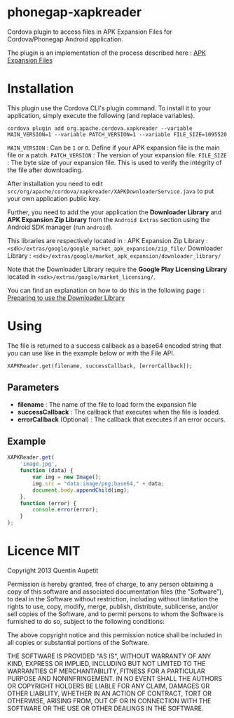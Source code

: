 phonegap-xapkreader
===================

Cordova plugin to access files in APK Expansion Files for Cordova/Phonegap Android application.

The plugin is an implementation of the process described here : [APK Expansion Files](http://developer.android.com/google/play/expansion-files.html)

# Installation

This plugin use the Cordova CLI's plugin command. To install it to your application, simply execute the following (and replace variables).

```
cordova plugin add org.apache.cordova.xapkreader --variable MAIN_VERSION=1 --variable PATCH_VERSION=1 --variable FILE_SIZE=1095520
```

`MAIN_VERSION` :  Can be `1` or `0`. Define if your APK expansion file is the main file or a patch.
`PATCH_VERSION` :  The version of your expansion file.
`FILE_SIZE` : The byte size of your expansion file. This is used to verify the intégrity of the file after downloading.

After installation you need to edit `src/org/apache/cordova/xapkreader/XAPKDownloaderService.java` to put your own application public key.

Further, you need to add the your application the __Downloader Library__ and __APK Expansion Zip Library__ from the `Android Extras` section using the Android SDK manager (run `android`).

This libraries are respectively located in :
APK Expansion Zip Library : `<sdk>/extras/google/google_market_apk_expansion/zip_file/`
Downloader Library : `<sdk>/extras/google/market_apk_expansion/downloader_library/`

Note that the Downloader Library require the __Google Play Licensing Library__ located in `<sdk>/extras/google/market_licensing/`.

You can find an explanation on how to do this in the following page : [Preparing to use the Downloader Library](http://developer.android.com/google/play/expansion-files.html#Preparing)

# Using

The file is returned to a success callback as a base64 encoded string that you can use like in the example below or with the File API.

```
XAPKReader.get(filename, successCallback, [errorCallback]);
```

## Parameters

- **filename** : The name of the file to load form the expansion file
- **successCallback** : The callback that executes when the file is loaded.
- **errorCallback** (Optional) : The callback that executes if an error occurs.

## Example

```javascript
XAPKReader.get(
    'image.jpg',
    function (data) {
        var img = new Image();
        img.src = "data:image/png;base64," + data;
        document.body.appendChild(img);
    },
    function (error) {
        console.error(error);
    }
);
```

# Licence MIT

Copyright 2013 Quentin Aupetit

Permission is hereby granted, free of charge, to any person obtaining a copy of this software and associated documentation files (the "Software"), to deal in the Software without restriction, including without limitation the rights to use, copy, modify, merge, publish, distribute, sublicense, and/or sell copies of the Software, and to permit persons to whom the Software is furnished to do so, subject to the following conditions:

The above copyright notice and this permission notice shall be included in all copies or substantial portions of the Software.

THE SOFTWARE IS PROVIDED "AS IS", WITHOUT WARRANTY OF ANY KIND, EXPRESS OR IMPLIED, INCLUDING BUT NOT LIMITED TO THE WARRANTIES OF MERCHANTABILITY, FITNESS FOR A PARTICULAR PURPOSE AND NONINFRINGEMENT. IN NO EVENT SHALL THE AUTHORS OR COPYRIGHT HOLDERS BE LIABLE FOR ANY CLAIM, DAMAGES OR OTHER LIABILITY, WHETHER IN AN ACTION OF CONTRACT, TORT OR OTHERWISE, ARISING FROM, OUT OF OR IN CONNECTION WITH THE SOFTWARE OR THE USE OR OTHER DEALINGS IN THE SOFTWARE.